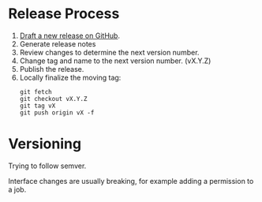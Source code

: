 # Release Process

1. [Draft a new release on GitHub](https://github.com/TWiStErRob/github-workflows/releases/new).
2. Generate release notes
3. Review changes to determine the next version number.
4. Change tag and name to the next version number. (vX.Y.Z)
5. Publish the release.
6. Locally finalize the moving tag:
   ```shell
   git fetch
   git checkout vX.Y.Z
   git tag vX
   git push origin vX -f
   ```

# Versioning
Trying to follow semver.

Interface changes are usually breaking, for example adding a permission to a job.
